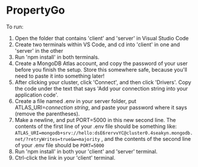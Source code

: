 # PropertyGo

To run:

1. Open the folder that contains 'client' and 'server' in Visual Studio Code
2. Create two terminals within VS Code, and cd into 'client' in one and 'server' in the other
3. Run 'npm install' in both terminals.
4. Create a MongoDB Atlas account, and copy the password of your user before you finish the setup. Store this somewhere safe, because you'll need to paste it into something later!
5. After clicking your cluster, click 'Connect', and then click 'Drivers'. Copy the code under the text that says 'Add your connection string into your application code'.
6. Create a file named .env in your server folder, put ATLAS_URI=*connection string*, and paste your password where it says <password> (remove the parentheses).
7. Make a newline, and put PORT=5000 in this new second line. The contents of the first line of your .env file should be something like: ``` ATLAS_URI=mongodb+srv://hello:dsE6rervvYC@cluster0.4seakyn.mongodb.net/?retryWrites=true&w=majority ``` , and the contents of the second line of your .env file should be ```PORT=5000```
8. Run 'npm install' in both your 'client' and 'server' terminal.
9. Ctrl-click the link in your 'client' terminal.
